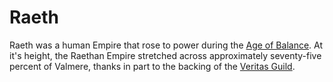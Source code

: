 # Raeth

Raeth was a human Empire that rose to power during the [Age of Balance](world_history). At it's height, the Raethan Empire stretched across approximately seventy-five percent of Valmere, thanks in part to the backing of the [Veritas Guild](veritas_guild).
